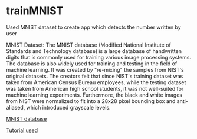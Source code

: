 # trainMNIST
Used MNIST dataset to create app which detects the number written by user

MNIST Dataset: The MNIST database (Modified National Institute of Standards and Technology database) is a large database of handwritten digits that is commonly used for training various image processing systems. The database is also widely used for training and testing in the field of machine learning. It was created by "re-mixing" the samples from NIST's original datasets. The creators felt that since NIST's training dataset was taken from American Census Bureau employees, while the testing dataset was taken from American high school students, it was not well-suited for machine learning experiments. Furthermore, the black and white images from NIST were normalized to fit into a 28x28 pixel bounding box and anti-aliased, which introduced grayscale levels.

[MNIST database](https://en.wikipedia.org/wiki/MNIST_database)

[Tutorial used](https://www.youtube.com/watch?v=L2cAjgc1-bo)

